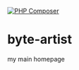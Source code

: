 [![PHP Composer](https://github.com/mastercad/byte-artist/actions/workflows/master.yml/badge.svg)](https://github.com/mastercad/byte-artist/actions/workflows/master.yml)

# byte-artist
my main homepage

